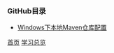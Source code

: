 ### GitHub目录

* [Windows下本地Maven仓库配置](201903001.md)


[首页](../../README.md)  [学习总览](../../introduction/studyCatalogList.md)